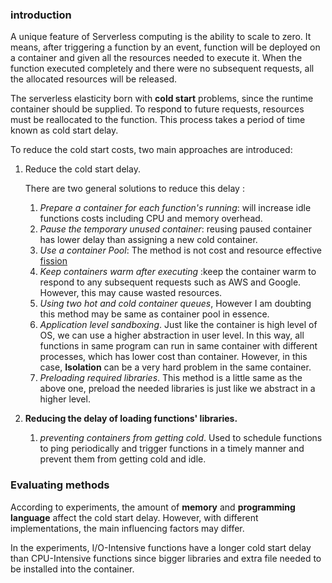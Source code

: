 ### introduction

A unique feature of Serverless computing is the ability to scale to zero. It means, after triggering a function by an event, function will be deployed on a container and given all the resources needed to execute it.  When the function executed completely and there were no subsequent requests, all the
allocated resources will be released.  

The serverless elasticity born with **cold start** problems, since the runtime container should be  supplied. To respond to future requests, resources must be reallocated to the function. This process
takes a period of time known as cold start delay.  

To reduce the cold start costs, two main approaches are introduced:

1. Reduce the cold start delay.

   There are two general solutions to reduce this delay  :

   1. *Prepare a container for each function's running*: will increase idle functions costs including CPU and memory overhead.
   2. *Pause the temporary unused container*: reusing paused container has lower delay than assigning a new cold container.
   3. *Use a container Pool*: The method is not cost and resource effective [fission](https://fission.io/docs/architecture/executor/) 
   4. *Keep containers warm after executing* :keep the container warm to respond to any subsequent requests such as AWS and Google. However, this may cause wasted resources.
   5. *Using two hot and cold container queues*, However I am doubting this method may be same as container pool in essence. 
   6. *Application level sandboxing*. Just like the container is high level of OS, we can use a higher abstraction in user level. In this way, all functions in same program can run in same container with different processes, which has lower cost than container. However, in this case, **Isolation** can be a very hard problem in the same container.
   7. *Preloading required libraries*. This method is a little same as the above one, preload the needed libraries is just like we abstract in a higher level.

2. **Reducing the delay of loading functions' libraries.**
	1. *preventing containers from getting cold*. Used to schedule functions to ping periodically and trigger functions in a timely manner and prevent them from getting cold and idle. 

### Evaluating methods

According to experiments, the amount of **memory** and **programming language** affect the cold start delay. However, with different implementations, the main influencing factors may differ.

In the experiments, I/O-Intensive functions have a longer cold start delay than CPU-Intensive functions since bigger libraries and extra file needed to be installed into the container.